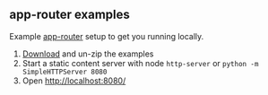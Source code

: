 ## app-router examples
Example [app-router](http://erikringsmuth.github.io/app-router/) setup to get you running locally.

1. [Download](https://github.com/erikringsmuth/app-router-examples/archive/master.zip) and un-zip the examples
2. Start a static content server with node `http-server` or `python -m SimpleHTTPServer 8080`
3. Open [http://localhost:8080/](http://localhost:8080/)
